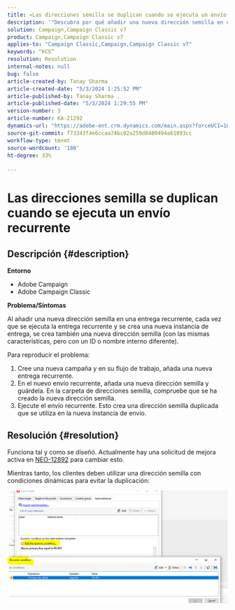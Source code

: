 ```yaml
---
title: «Las direcciones semilla se duplican cuando se ejecuta un envío recurrente»
description: '"Descubra por qué añadir una nueva dirección semilla en una entrega recurrente crea una dirección semilla duplicada".'
solution: Campaign,Campaign Classic v7
product: Campaign,Campaign Classic v7
applies-to: "Campaign Classic,Campaign,Campaign Classic v7"
keywords: “KCS”
resolution: Resolution
internal-notes: null
bug: false
article-created-by: Tanay Sharma .
article-created-date: "5/3/2024 1:25:52 PM"
article-published-by: Tanay Sharma .
article-published-date: "5/3/2024 1:29:55 PM"
version-number: 3
article-number: KA-21292
dynamics-url: "https://adobe-ent.crm.dynamics.com/main.aspx?forceUCI=1&pagetype=entityrecord&etn=knowledgearticle&id=c1dfd3a3-5009-ef11-9f8a-6045bd026dc7"
source-git-commit: f73343f4e6ccaa74bc02a259d8480494a61893cc
workflow-type: tm+mt
source-wordcount: '180'
ht-degree: 33%

---
```


# Las direcciones semilla se duplican cuando se ejecuta un envío recurrente

## Descripción {#description}


<b>Entorno</b>

- Adobe Campaign
- Adobe Campaign Classic


<b>Problema/Síntomas</b>

Al añadir una nueva dirección semilla en una entrega recurrente, cada vez que se ejecuta la entrega recurrente y se crea una nueva instancia de entrega, se crea también una nueva dirección semilla (con las mismas características, pero con un ID o nombre interno diferente).

Para reproducir el problema:

1. Cree una nueva campaña y en su flujo de trabajo, añada una nueva entrega recurrente.
2. En el nuevo envío recurrente, añada una nueva dirección semilla y guárdela. En la carpeta de direcciones semilla, compruebe que se ha creado la nueva dirección semilla.
3. Ejecute el envío recurrente. Esto crea una dirección semilla duplicada que se utiliza en la nueva instancia de envío.



## Resolución {#resolution}


Funciona tal y como se diseñó. Actualmente hay una solicitud de mejora activa en [NEO-12892](https://jira.corp.adobe.com/browse/NEO-12892) para cambiar esto.

Mientras tanto, los clientes deben utilizar una dirección semilla con condiciones dinámicas para evitar la duplicación:

![](assets/83cc65a7-329b-ed11-aad1-6045bd006ce9.png)
